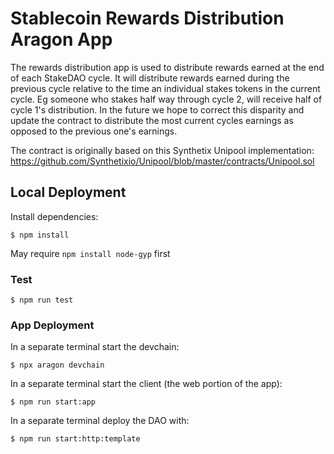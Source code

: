 # Stablecoin Rewards Distribution Aragon App

The rewards distribution app is used to distribute rewards earned at the end of each StakeDAO cycle. It will distribute
rewards earned during the previous cycle relative to the time an individual stakes tokens in the current cycle. Eg
someone who stakes half way through cycle 2, will receive half of cycle 1's distribution. In the future we hope to 
correct this disparity and update the contract to distribute the most current cycles earnings as opposed to the 
previous one's earnings.

The contract is originally based on this Synthetix Unipool implementation: 
https://github.com/Synthetixio/Unipool/blob/master/contracts/Unipool.sol

## Local Deployment

Install dependencies:
```
$ npm install
```
May require `npm install node-gyp` first

### Test
```
$ npm run test
```

### App Deployment
In a separate terminal start the devchain:
```
$ npx aragon devchain
```
In a separate terminal start the client (the web portion of the app):
```
$ npm run start:app
```
In a separate terminal deploy the DAO with:
```
$ npm run start:http:template
```